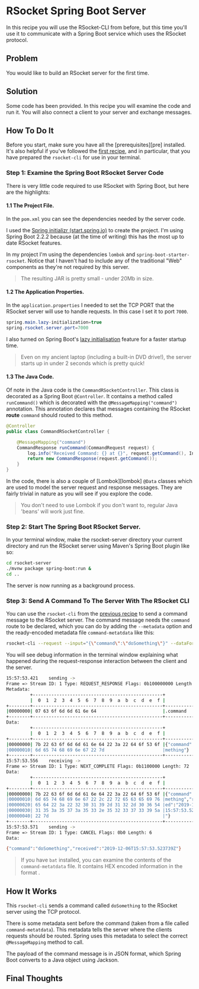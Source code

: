 # RSocket Spring Boot Server

In this recipe you will use the RSocket-CLI from before, but this time you'll use it to communicate with a Spring Boot service which uses the RSocket protocol. 

## Problem

You would like to build an RSocket server for the first time.

## Solution

Some code has been provided. In this recipe you will examine the code and run it. You will also connect a client to your server and exchange messages.

## How To Do It

Before you start, make sure you have all the [prerequisites][pre] installed. It's also helpful if you've followed the [first recipe][recipe], and in particular, that you have prepared the `rsocket-cli` for use in your terminal.

### Step 1: Examine the Spring Boot RSocket Server Code

There is very little code required to use RSocket with Spring Boot, but here are the highlights:

#### 1.1 The Project File.

In the `pom.xml` you can see the dependencies needed by the server code.

I used the [Spring initializr (start.spring.io)][initializr] to create the project. I'm using Spring Boot 2.2.2 because (at the time of writing) this has the most up to date RSocket features. 

In my project I'm using the dependencies `lombok` and `spring-boot-starter-rsocket`. Notice that I haven't had to include any of the traditional "Web" components as they're not required by this server.

> The resulting JAR is pretty small - under 20Mb in size.

#### 1.2 The Application Properties.

In the `application.properties` I needed to set the TCP PORT that the RSocket server will use to handle requests. In this case I set it to port `7000`. 

```java
spring.main.lazy-initialization=true
spring.rsocket.server.port=7000
```

I also turned on Spring Boot's [lazy initialisation][lazy] feature for a faster startup time. 

> Even on my ancient laptop (including a built-in DVD drive!), the server starts up in under 2 seconds which is pretty quick!

#### 1.3 The Java Code.

Of note in the Java code is the `CommandRSocketController`. This class is decorated as a Spring Boot `@Controller`. It contains a method called `runCommand()` which is decorated with the `@MessageMapping("command")` annotation. This annotation declares that messages containing the RSocket **route** `command` should routed to this method.

```java
@Controller
public class CommandRSocketController {

    @MessageMapping("command")
    CommandResponse runCommand(CommandRequest request) {
        log.info("Received Command: {} at {}", request.getCommand(), Instant.now());
        return new CommandResponse(request.getCommand());
    }
}
```

In the code, there is also a couple of [Lombok][lombok] `@Data` classes which are used to model the server request and response messages. They are fairly trivial in nature as you will see if you explore the code. 

> You don't need to use Lombok if you don't want to, regular Java 'beans' will work just fine.

### Step 2: Start The Spring Boot RSocket Server.

In your terminal window, make the rsocket-server directory your current directory and run the RSocket server using Maven's Spring Boot plugin like so:
 
```bash
cd rsocket-server
./mvnw package spring-boot:run &
cd ..
```

The server is now running as a background process.

### Step 3: Send A Command To The Server With The RSocket CLI

You can use the `rsocket-cli` from the [previous recipe][recipe] to send a command message to the RSocket server. The command message needs the `command` route to be declared, which you can do by adding the `--metadata` option and the ready-encoded metadata file `command-metatdata` like this:

```bash
rsocket-cli --request --input="{\"command\":\"doSomething\"}" --dataFormat="json" --requestn=1 --debug --metadataFormat="message/x.rsocket.routing.v0" --metadata=@command-metadata tcp://localhost:7000
```

You will see debug information in the terminal window explaining what happened during the request-response interaction between the client and the server.

```bash
15:57:53.421	sending ->
Frame => Stream ID: 1 Type: REQUEST_RESPONSE Flags: 0b100000000 Length: 42
Metadata:
         +-------------------------------------------------+
         |  0  1  2  3  4  5  6  7  8  9  a  b  c  d  e  f |
+--------+-------------------------------------------------+----------------+
|00000000| 07 63 6f 6d 6d 61 6e 64                         |.command        |
+--------+-------------------------------------------------+----------------+
Data:
         +-------------------------------------------------+
         |  0  1  2  3  4  5  6  7  8  9  a  b  c  d  e  f |
+--------+-------------------------------------------------+----------------+
|00000000| 7b 22 63 6f 6d 6d 61 6e 64 22 3a 22 64 6f 53 6f |{"command":"doSo|
|00000010| 6d 65 74 68 69 6e 67 22 7d                      |mething"}       |
+--------+-------------------------------------------------+----------------+
15:57:53.556	receiving ->
Frame => Stream ID: 1 Type: NEXT_COMPLETE Flags: 0b1100000 Length: 72
Data:
         +-------------------------------------------------+
         |  0  1  2  3  4  5  6  7  8  9  a  b  c  d  e  f |
+--------+-------------------------------------------------+----------------+
|00000000| 7b 22 63 6f 6d 6d 61 6e 64 22 3a 22 64 6f 53 6f |{"command":"doSo|
|00000010| 6d 65 74 68 69 6e 67 22 2c 22 72 65 63 65 69 76 |mething","receiv|
|00000020| 65 64 22 3a 22 32 30 31 39 2d 31 32 2d 30 36 54 |ed":"2019-12-06T|
|00000030| 31 35 3a 35 37 3a 35 33 2e 35 32 33 37 33 39 5a |15:57:53.523739Z|
|00000040| 22 7d                                           |"}              |
+--------+-------------------------------------------------+----------------+
15:57:53.571	sending ->
Frame => Stream ID: 1 Type: CANCEL Flags: 0b0 Length: 6
Data:

{"command":"doSomething","received":"2019-12-06T15:57:53.523739Z"}
```

> If you have `bat` installed, you can examine the contents of the `command-metatdata` file. It contains HEX encoded information in the format <data-length><data>.

## How It Works

This `rsocket-cli` sends a command called `doSomething` to the RSocket server using the TCP protocol. 

There is some metadata sent before the command (taken from a file called `command-metatdata`). This metadata tells the server where the clients requests should be routed. Spring uses this metadata to select the correct `@MessageMapping` method to call. 

The payload of the command message is in JSON format, which Spring Boot converts to a Java object using Jackson.

## Final Thoughts








[initializr]: https://start.spring.io
[initializr-link]: https://start.spring.io/#!type=maven-project&language=java&platformVersion=2.2.1.RELEASE&packaging=jar&jvmVersion=1.8&groupId=io.pivotal&artifactId=rsocket-server&name=rsocket-server&description=Demo%20project%20for%20Spring%20Boot&packageName=io.pivotal.rsocket-server&dependencies=lombok,rsocket
[recipe]: ./first-try-rsocket.md
[lazy]: https://spring.io/blog/2019/03/14/lazy-initialization-in-spring-boot-2-2

